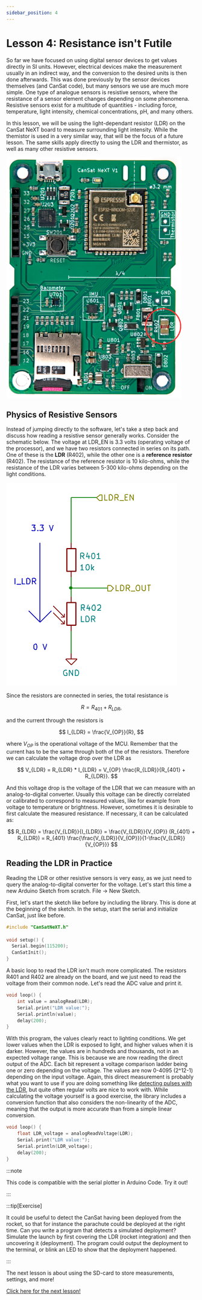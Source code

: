 ```yaml
---
sidebar_position: 4
---
```


# Lesson 4: Resistance isn't Futile

So far we have focused on using digital sensor devices to get values directly in SI units. However, electrical devices make the measurement usually in an indirect way, and the conversion to the desired units is then done afterwards. This was done previously by the sensor devices themselves (and CanSat code), but many sensors we use are much more simple. One type of analogue sensors is resistive sensors, where the resistance of a sensor element changes depending on some phenomena. Resistive sensors exist for a multitude of quantities - including force, temperature, light intensity, chemical concentrations, pH, and many others.

In this lesson, we will be using the light-dependant resistor (LDR) on the CanSat NeXT board to measure surrounding light intensity. While the themistor is used in a very similar way, that will be the focus of a future lesson. The same skills apply directly to using the LDR and thermistor, as well as many other resistive sensors.

![LDR location on the board](./../CanSat-hardware/img/LDR.png)

## Physics of Resistive Sensors

Instead of jumping directly to the software, let's take a step back and discuss how reading a resistive sensor generally works. Consider the schematic below. The voltage at LDR_EN is 3.3 volts (operating voltage of the processor), and we have two resistors connected in series on its path. One of these is the **LDR** (R402), while the other one is a **reference resistor** (R402). The resistance of the reference resistor is 10 kilo-ohms, while the resistance of the LDR varies between 5-300 kilo-ohms depending on the light conditions.

![LDR schematic](./img/LDR.png)

Since the resistors are connected in series, the total resistance is 

$$
R = R_{401} + R_{LDR},
$$

and the current through the resistors is 

$$
I_{LDR} = \frac{V_{OP}}{R},
$$

where $V_{OP}$ is the operational voltage of the MCU. Remember that the current has to be the same through both of the of the resistors. Therefore we can calculate the voltage drop over the LDR as 

$$
V_{LDR} = R_{LDR} * I_{LDR} =  V_{OP} \frac{R_{LDR}}{R_{401} + R_{LDR}}.
$$

And this voltage drop is the voltage of the LDR that we can measure with an analog-to-digital converter. Usually this voltage can be directly correlated or calibrated to correspond to measured values, like for example from voltage to temperature or brightness. However, sometimes it is desirable to first calculate the measured resistance. If necessary, it can be calculated as:

$$
R_{LDR} = \frac{V_{LDR}}{I_{LDR}} = \frac{V_{LDR}}{V_{OP}} (R_{401} + R_{LDR}) = R_{401} \frac{\frac{V_{LDR}}{V_{OP}}}{1-\frac{V_{LDR}}{V_{OP}}}
$$

## Reading the LDR in Practice

Reading the LDR or other resistive sensors is very easy, as we just need to query the analog-to-digital converter for the voltage. Let's start this time a new Arduino Sketch from scratch. File -> New Sketch.

First, let's start the sketch like before by including the library. This is done at the beginning of the sketch. In the setup, start the serial and initialize CanSat, just like before.

```Cpp title="Basic Setup"
#include "CanSatNeXT.h"

void setup() {
  Serial.begin(115200);
  CanSatInit();
}
```

A basic loop to read the LDR isn't much more complicated. The resistors R401 and R402 are already on the board, and we just need to read the voltage from their common node. Let's read the ADC value and print it.

```Cpp title="Basic LDR loop"
void loop() {
    int value = analogRead(LDR);
    Serial.print("LDR value:");
    Serial.println(value);
    delay(200);
}
```

With this program, the values clearly react to lighting conditions. We get lower values when the LDR is exposed to light, and higher values when it is darker. However, the values are in hundreds and thousands, not in an expected voltage range. This is because we are now reading the direct output of the ADC. Each bit represent a voltage comparison ladder being one or zero depending on the voltage. The values are now 0-4095 (2^12-1) depending on the input voltage. Again, this direct measurement is probably what you want to use if you are doing something like [detecting pulses with the LDR](./../../blog/first-project#pulse-detection), but quite often regular volts are nice to work with. While calculating the voltage yourself is a good exercise, the library includes a conversion function that also considers the non-linearity of the ADC, meaning that the output is more accurate than from a simple linear conversion.

```Cpp title="Reading the LDR voltage "
void loop() {
    float LDR_voltage = analogReadVoltage(LDR);
    Serial.print("LDR value:");
    Serial.println(LDR_voltage);
    delay(200);
}
```

:::note

This code is compatible with the serial plotter in Arduino Code. Try it out!

:::

:::tip[Exercise]

It could be useful to detect the CanSat having been deployed from the rocket, so that for instance the parachute could be deployed at the right time. Can you write a program that detects a simulated deployment? Simulate the launch by first covering the LDR (rocket integration) and then uncovering it (deployment). The program could output the deployment to the terminal, or blink an LED to show that the deployment happened.

:::

The next lesson is about using the SD-card to store measurements, settings, and more!

[Click here for the next lesson!](./lesson5)